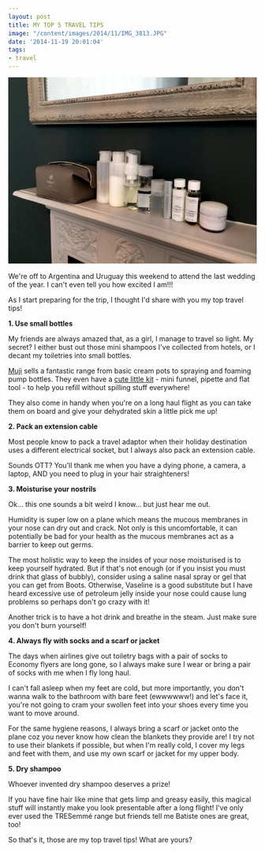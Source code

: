 ```yaml
---
layout: post
title: MY TOP 5 TRAVEL TIPS
image: "/content/images/2014/11/IMG_3813.JPG"
date: '2014-11-19 20:01:04'
tags:
- travel
---
```


![](/content/images/2014/11/IMG_3805.JPG)

We're off to Argentina and Uruguay this weekend to attend the last wedding of the year. I can't even tell you how excited I am!!!

As I start preparing for the trip, I thought I'd share with you my top travel tips!

**1. Use small bottles**

My friends are always amazed that, as a girl, I manage to travel so light. My secret? I either bust out those mini shampoos I've collected from hotels, or I decant my toiletries into small bottles.

<a href="http://www.muji.eu/pages/online.asp?Sec=18&Sub=78" target="_blank">Muji</a> sells a fantastic range from basic cream pots to spraying and foaming pump bottles. They even have a <a href="http://www.muji.eu/pages/online.asp?Sec=18&Sub=78&PID=2044" target="_blank">cute little kit</a> - mini funnel, pipette and flat tool - to help you refill without spilling stuff everywhere!

They also come in handy when you're on a long haul flight as you can take them on board and give your dehydrated skin a little pick me up!

**2. Pack an extension cable**

Most people know to pack a travel adaptor when their holiday destination uses a different electrical socket, but I always also pack an extension cable.

Sounds OTT? You'll thank me when you have a dying phone, a camera, a laptop, AND you need to plug in your hair straighteners!

**3. Moisturise your nostrils**

Ok... this one sounds a bit weird I know... but just hear me out.

Humidity is super low on a plane which means the mucous membranes in your nose can dry out and crack. Not only is this uncomfortable, it can potentially be bad for your health as the mucous membranes act as a barrier to keep out germs.

The most holistic way to keep the insides of your nose moisturised is to keep yourself hydrated. But if that's not enough (or if you insist you must drink that glass of bubbly), consider using a saline nasal spray or gel that you can get from Boots. Otherwise, Vaseline is a good substitute but I have heard excessive use of petroleum jelly inside your nose could cause lung problems so perhaps don't go crazy with it!

Another trick is to have a hot drink and breathe in the steam. Just make sure you don't burn yourself!

**4. Always fly with socks and a scarf or jacket**

The days when airlines give out toiletry bags with a pair of socks to Economy flyers are long gone, so I always make sure I wear or bring a pair of socks with me when I fly long haul.

I can't fall asleep when my feet are cold, but more importantly, you don't wanna walk to the bathroom with bare feet (ewwwwww!) and let's face it, you're not going to cram your swollen feet into your shoes every time you want to move around.

For the same hygiene reasons, I always bring a scarf or jacket onto the plane coz you never know how clean the blankets they provide are! I try not to use their blankets if possible, but when I'm really cold, I cover my legs and feet with them, and use my own scarf or jacket for my upper body.

**5. Dry shampoo**

Whoever invented dry shampoo deserves a prize! 

If you have fine hair like mine that gets limp and greasy easily, this magical stuff will instantly make you look presentable after a long flight! I've only ever used the TRESemmé range but friends tell me Batiste ones are great, too!

So that's it, those are my top travel tips! What are yours?